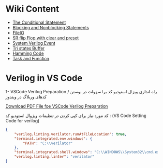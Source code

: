 # Wiki Content
+ [The Conditional Statement](https://github.com/amirrezatav/Verilog_VHDL/wiki/The-Conditional-Statement)
+ [Blocking and Nonblocking Statements](https://github.com/amirrezatav/Verilog_VHDL/wiki/Blocking-and-Nonblocking-Statements)
+ [FileIO](https://github.com/amirrezatav/Verilog_VHDL/wiki/FileIO)
+ [SR flip Flop with clear and preset](https://github.com/amirrezatav/Verilog_VHDL/wiki/SR-flip-Flop-with-clear-and-preset)
+ [System Verilog Event](https://github.com/amirrezatav/Verilog_VHDL/wiki/System-Verilog-Event)
+ [Tri states Buffer](https://github.com/amirrezatav/Verilog_VHDL/wiki/Tri-states-Buffer)
+ [Hamming Code](https://github.com/amirrezatav/Verilog_VHDL/wiki/Hamming-Code)
+ [Task and Function](https://github.com/amirrezatav/Verilog_VHDL/wiki/Task-and-Function)

# Verilog in VS Code

1- VSCode Verilog Preparation / 
راه اندازی ویژال استودیو کد برا سهولت در نوستن کدهای وریلاگ در ویندوز

[Download PDF File foe VSCode Verilog Preparation](https://github.com/amirrezatav/Verilog_VHDL/blob/main/VSCodeVerilogPreparation%20.pdf)

کد مورد نیاز برای کپی کردن در تنظیمات ویژوال استودیو کد : (VS Code Setting Code for verilog) 
```json
{        
    "verilog.linting.verilator.runAtFileLocation": true,     
    "terminal.integrated.env.windows": {        
        "PATH": "C:\\verilator"           
    },         
    "terminal.integrated.shell.windows": "C:\\WINDOWS\\System32\\cmd.exe",  
    "verilog.linting.linter": "verilator"  
}
```
